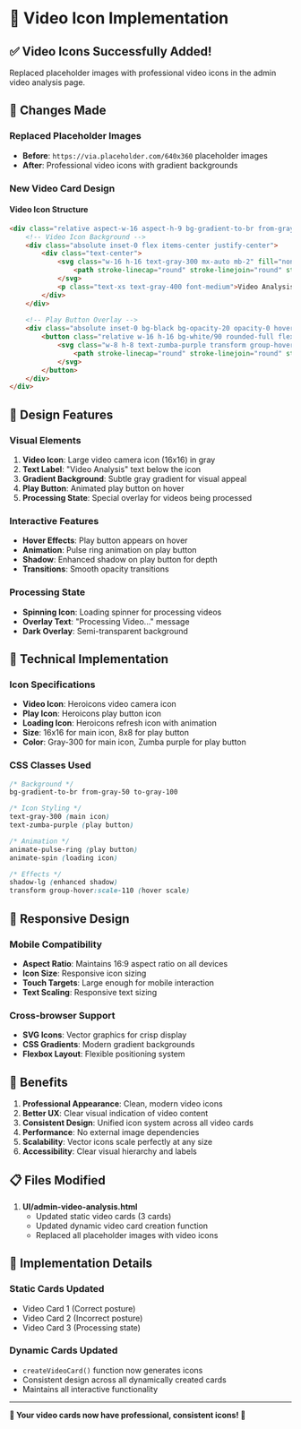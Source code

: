 # 🎥 Video Icon Implementation

## ✅ **Video Icons Successfully Added!**

Replaced placeholder images with professional video icons in the admin video analysis page.

## 🎯 **Changes Made**

### **Replaced Placeholder Images**
- **Before**: `https://via.placeholder.com/640x360` placeholder images
- **After**: Professional video icons with gradient backgrounds

### **New Video Card Design**

#### **Video Icon Structure**
```html
<div class="relative aspect-w-16 aspect-h-9 bg-gradient-to-br from-gray-50 to-gray-100 rounded-t-xl overflow-hidden">
    <!-- Video Icon Background -->
    <div class="absolute inset-0 flex items-center justify-center">
        <div class="text-center">
            <svg class="w-16 h-16 text-gray-300 mx-auto mb-2" fill="none" stroke="currentColor" viewBox="0 0 24 24">
                <path stroke-linecap="round" stroke-linejoin="round" stroke-width="2" d="M15 10l4.553-2.276A1 1 0 0121 8.618v6.764a1 1 0 01-1.447.894L15 14M5 18h8a2 2 0 002-2V8a2 2 0 00-2-2H5a2 2 0 00-2 2v8a2 2 0 002 2z" />
            </svg>
            <p class="text-xs text-gray-400 font-medium">Video Analysis</p>
        </div>
    </div>
    
    <!-- Play Button Overlay -->
    <div class="absolute inset-0 bg-black bg-opacity-20 opacity-0 hover:opacity-100 transition-opacity flex items-center justify-center">
        <button class="relative w-16 h-16 bg-white/90 rounded-full flex items-center justify-center group animate-pulse-ring shadow-lg">
            <svg class="w-8 h-8 text-zumba-purple transform group-hover:scale-110 transition-transform" fill="none" stroke="currentColor" viewBox="0 0 24 24">
                <path stroke-linecap="round" stroke-linejoin="round" stroke-width="2" d="M14.752 11.168l-3.197-2.132A1 1 0 0010 9.87v4.263a1 1 0 001.555.832l3.197-2.132a1 1 0 000-1.664z" />
            </svg>
        </button>
    </div>
</div>
```

## 🎨 **Design Features**

### **Visual Elements**
1. **Video Icon**: Large video camera icon (16x16) in gray
2. **Text Label**: "Video Analysis" text below the icon
3. **Gradient Background**: Subtle gray gradient for visual appeal
4. **Play Button**: Animated play button on hover
5. **Processing State**: Special overlay for videos being processed

### **Interactive Features**
- **Hover Effects**: Play button appears on hover
- **Animation**: Pulse ring animation on play button
- **Shadow**: Enhanced shadow on play button for depth
- **Transitions**: Smooth opacity transitions

### **Processing State**
- **Spinning Icon**: Loading spinner for processing videos
- **Overlay Text**: "Processing Video..." message
- **Dark Overlay**: Semi-transparent background

## 🔧 **Technical Implementation**

### **Icon Specifications**
- **Video Icon**: Heroicons video camera icon
- **Play Icon**: Heroicons play button icon
- **Loading Icon**: Heroicons refresh icon with animation
- **Size**: 16x16 for main icon, 8x8 for play button
- **Color**: Gray-300 for main icon, Zumba purple for play button

### **CSS Classes Used**
```css
/* Background */
bg-gradient-to-br from-gray-50 to-gray-100

/* Icon Styling */
text-gray-300 (main icon)
text-zumba-purple (play button)

/* Animation */
animate-pulse-ring (play button)
animate-spin (loading icon)

/* Effects */
shadow-lg (enhanced shadow)
transform group-hover:scale-110 (hover scale)
```

## 📱 **Responsive Design**

### **Mobile Compatibility**
- **Aspect Ratio**: Maintains 16:9 aspect ratio on all devices
- **Icon Size**: Responsive icon sizing
- **Touch Targets**: Large enough for mobile interaction
- **Text Scaling**: Responsive text sizing

### **Cross-browser Support**
- **SVG Icons**: Vector graphics for crisp display
- **CSS Gradients**: Modern gradient backgrounds
- **Flexbox Layout**: Flexible positioning system

## 🎉 **Benefits**

1. **Professional Appearance**: Clean, modern video icons
2. **Better UX**: Clear visual indication of video content
3. **Consistent Design**: Unified icon system across all video cards
4. **Performance**: No external image dependencies
5. **Scalability**: Vector icons scale perfectly at any size
6. **Accessibility**: Clear visual hierarchy and labels

## 📋 **Files Modified**

1. **UI/admin-video-analysis.html**
   - Updated static video cards (3 cards)
   - Updated dynamic video card creation function
   - Replaced all placeholder images with video icons

## 🔄 **Implementation Details**

### **Static Cards Updated**
- Video Card 1 (Correct posture)
- Video Card 2 (Incorrect posture)  
- Video Card 3 (Processing state)

### **Dynamic Cards Updated**
- `createVideoCard()` function now generates icons
- Consistent design across all dynamically created cards
- Maintains all interactive functionality

---

**🎵 Your video cards now have professional, consistent icons! 💃**
